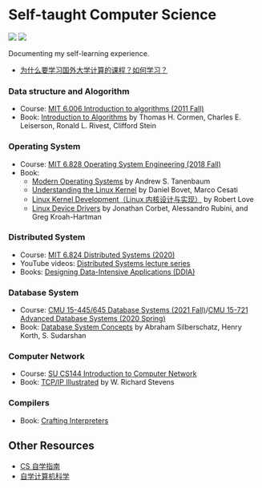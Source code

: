 # Self-taught Computer Science

![](https://img.shields.io/badge/Subscribe-Telegram%20Channel-blue?link=https://t.me/yinghexiaozu&link=https://t.me/yinghexiaozu) ![](https://img.shields.io/twitter/url?label=Twitter&style=social&url=https%3A%2F%2Ftwitter.com%2Fjacksonwuuu)

Documenting my self-learning experience.

-   [为什么要学习国外大学计算的课程？如何学习？](./guide.md)

### Data structure and Alogorithm

-   Course: [MIT 6.006 Introduction to algorithms (2011 Fall)](https://ocw.mit.edu/courses/6-006-introduction-to-algorithms-fall-2011/)
-   Book: [Introduction to Algorithms](https://en.wikipedia.org/wiki/Introduction_to_Algorithms) by Thomas H. Cormen, Charles E. Leiserson, Ronald L. Rivest, Clifford Stein

### Operating System

-   Course: [MIT 6.828 Operating System Engineering (2018 Fall)](https://pdos.csail.mit.edu/6.828/2018/schedule.html)
-   Book:
    -   [Modern Operating Systems](https://en.wikipedia.org/wiki/Modern_Operating_Systems) by Andrew S. Tanenbaum
    -   [Understanding the Linux Kernel](https://www.amazon.com/Understanding-Linux-Kernel-Third-Daniel/dp/0596005652) by Daniel Bovet, Marco Cesati
    -   [Linux Kernel Development（Linux 内核设计与实现）](https://www.amazon.com/Linux-Kernel-Development-Robert-Love/dp/0672329468) by Robert Love
    -   [Linux Device Drivers](https://lwn.net/Kernel/LDD3/) by Jonathan Corbet, Alessandro Rubini, and Greg Kroah-Hartman

### Distributed System

-   Course: [MIT 6.824 Distributed Systems (2020)](http://nil.lcs.mit.edu/6.824/2020/schedule.html)
-   YouTube videos: [Distributed Systems lecture series](https://www.youtube.com/playlist?list=PLeKd45zvjcDFUEv_ohr_HdUFe97RItdiB)
-   Books: [Designing Data-Intensive Applications (DDIA)](https://www.amazon.com/Designing-Data-Intensive-Applications-Reliable-Maintainable/dp/1449373321)

### Database System

-   Course: [CMU 15-445/645 Database Systems (2021 Fall)](https://15445.courses.cs.cmu.edu/fall2021/schedule.html)/[CMU 15-721 Advanced Database Systems (2020 Spring)](https://15721.courses.cs.cmu.edu/spring2020/schedule.html)
-   Book: [Database System Concepts](https://db-book.com) by Abraham Silberschatz, Henry Korth, S. Sudarshan

### Computer Network

-   Course: [SU CS144 Introduction to Computer Network](https://cs144.github.io/)
-   Book: [TCP/IP Illustrated](https://en.wikipedia.org/wiki/TCP/IP_Illustrated) by W. Richard Stevens

### Compilers

-   Book: [Crafting Interpreters](http://craftinginterpreters.com)

## Other Resources

-   [CS 自学指南](https://csdiy.wiki/)
-   [自学计算机科学](https://github.com/izackwu/TeachYourselfCS-CN/blob/master/TeachYourselfCS-CN.md)
